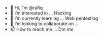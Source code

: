 - 👋 Hi, I’m @rafiq
- 👀 I’m interested in ... Hacking
- 🌱 I’m currently learning ... Web pentesting 
- 💞️ I’m looking to collaborate on ...
- 📫 How to reach me ... Dm me

<!---
rafiq796/rafiq796 is a ✨ special ✨ repository because its `README.md` (this file) appears on your GitHub profile.
You can click the Preview link to take a look at your changes.
--->
